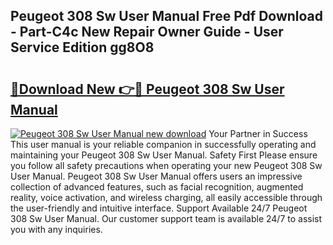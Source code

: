 ## Peugeot 308 Sw User Manual Free Pdf Download - Part-C4c New Repair Owner Guide - User Service Edition gg8O8

# <h2><a href="http://cf17374.oget.top/?id=Peugeot+308+Sw+User+Manual">🔗Download New 👉🔴 Peugeot 308 Sw User Manual</a></h2>

[![Peugeot 308 Sw User Manual new download](https://i.imgur.com/5g1atiW.png)](http://cf17374.oget.top/?id=Peugeot+308+Sw+User+Manual)
Your Partner in Success This user manual is your reliable companion in successfully operating and maintaining your Peugeot 308 Sw User Manual. Safety First Please ensure you follow all safety precautions when operating your new Peugeot 308 Sw User Manual. Peugeot 308 Sw User Manual offers users an impressive collection of advanced features, such as facial recognition, augmented reality, voice activation, and wireless charging, all easily accessible through the user-friendly and intuitive interface. Support Available 24/7 Peugeot 308 Sw User Manual. Our customer support team is available 24/7 to assist you with any inquiries.
